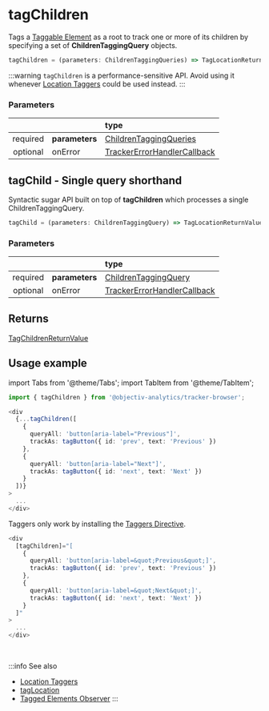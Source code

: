 # tagChildren

Tags a [Taggable Element](/tracking/core-concepts/tagging.md#taggable-elements) as a root to track one or more of its children by specifying a set of **ChildrenTaggingQuery** objects.

```typescript
tagChildren = (parameters: ChildrenTaggingQueries) => TagLocationReturnValue
```

:::warning
`tagChildren` is a performance-sensitive API. Avoid using it whenever [Location Taggers](/tracking/api-reference/locationTaggers/overview.md) could be used instead.
:::

### Parameters
|          |                | type
| :-:      | :--            | :--                                                                                       
| required | **parameters** | [ChildrenTaggingQueries](/tracking/api-reference/definitions/ChildrenTaggingQueries.md)
| optional | onError        | [TrackerErrorHandlerCallback](/tracking/api-reference/definitions/TrackerErrorHandlerCallback.md)

## tagChild - Single query shorthand
Syntactic sugar API built on top of **tagChildren** which processes a single ChildrenTaggingQuery.

```typescript
tagChild = (parameters: ChildrenTaggingQuery) => TagLocationReturnValue
```

### Parameters
|          |                | type
| :-:      | :--            | :--                                                                                       
| required | **parameters** | [ChildrenTaggingQuery](/tracking/api-reference/definitions/ChildrenTaggingQueries.md)
| optional | onError        | [TrackerErrorHandlerCallback](/tracking/api-reference/definitions/TrackerErrorHandlerCallback.md)

## Returns
[TagChildrenReturnValue](/tracking/api-reference/definitions/TagChildrenReturnValue.md)

## Usage example

import Tabs from '@theme/Tabs';
import TabItem from '@theme/TabItem';

<Tabs>
  <TabItem value="react" label="React" default>

```typescript jsx
import { tagChildren } from '@objectiv-analytics/tracker-browser';
```

```typescript jsx
<div
  {...tagChildren([
    {
      queryAll: 'button[aria-label="Previous"]',
      trackAs: tagButton({ id: 'prev', text: 'Previous' })
    },
    {
      queryAll: 'button[aria-label="Next"]',
      trackAs: tagButton({ id: 'next', text: 'Next' })
    }
  ])}
>
  ...
</div>
```

  </TabItem>
  <TabItem value="angular" label="Angular">

Taggers only work by installing the [Taggers Directive](/tracking/how-to-guides/angular/getting-started.md#optional---configure-taggers-directive).

```typescript jsx
<div
  [tagChildren]="[
    {
      queryAll: 'button[aria-label=&quot;Previous&quot;]',
      trackAs: tagButton({ id: 'prev', text: 'Previous' })
    },
    {
      queryAll: 'button[aria-label=&quot;Next&quot;]',
      trackAs: tagButton({ id: 'next', text: 'Next' })
    }
  ]"
>
  ...
</div>
```

  </TabItem>
</Tabs>


<br />

:::info See also
- [Location Taggers](/tracking/api-reference/locationTaggers/overview.md)
- [tagLocation](/tracking/api-reference/locationTaggers/tagLocation.md)
- [Tagged Elements Observer](/tracking/core-concepts/trackers.md#tagged-elements-observer)
:::
